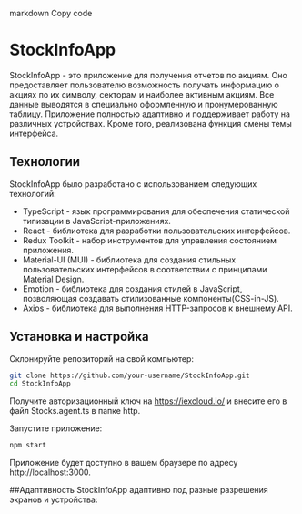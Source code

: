 
markdown
Copy code
# StockInfoApp

StockInfoApp - это приложение для получения отчетов по акциям. Оно предоставляет пользователю возможность получать информацию о акциях по их символу, секторам и наиболее активным акциям. 
Все данные выводятся в специально оформленную и пронумерованную таблицу.
Приложение полностью адаптивно и поддерживает работу на различных устройствах. Кроме того, реализована функция смены темы интерфейса.

## Технологии

StockInfoApp было разработано с использованием следующих технологий:

- TypeScript - язык программирования для обеспечения статической типизации в JavaScript-приложениях.
- React - библиотека для разработки пользовательских интерфейсов.
- Redux Toolkit - набор инструментов для управления состоянием приложения.
- Material-UI (MUI) - библиотека для создания стильных пользовательских интерфейсов в соответствии с принципами Material Design.
- Emotion - библиотека для создания стилей в JavaScript, позволяющая создавать стилизованные компоненты(CSS-in-JS).
- Axios - библиотека для выполнения HTTP-запросов к внешнему API.

## Установка и настройка

Склонируйте репозиторий на свой компьютер:

   ```bash
   git clone https://github.com/your-username/StockInfoApp.git
   cd StockInfoApp
```
Получите авторизационный ключ на https://iexcloud.io/ и внесите его в файл Stocks.agent.ts в папке http.

Запустите приложение:
   ```bash
   npm start
```

Приложение будет доступно в вашем браузере по адресу http://localhost:3000.


##Адаптивность
StockInfoApp адаптивно под разные разрешения экранов и устройства:
